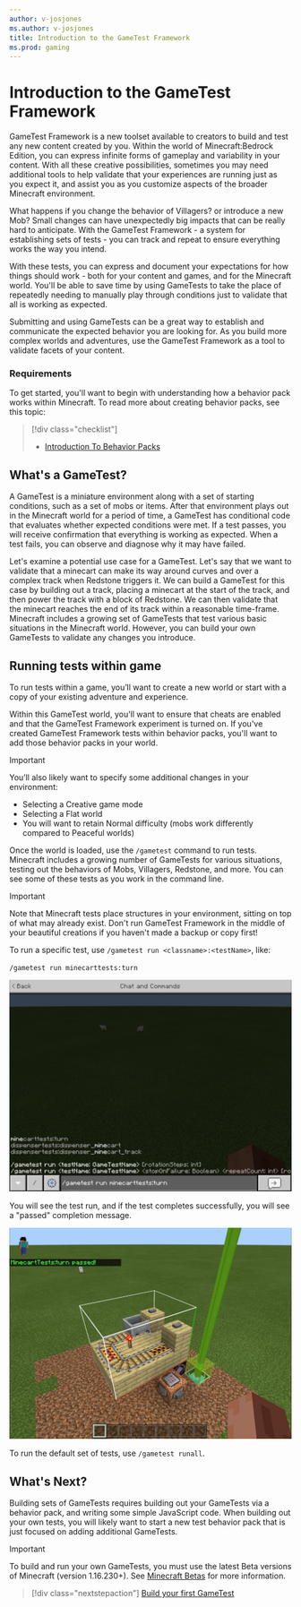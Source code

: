 ```yaml
---
author: v-josjones
ms.author: v-josjones
title: Introduction to the GameTest Framework
ms.prod: gaming
---
```


# Introduction to the GameTest Framework

GameTest Framework is a new toolset available to creators to build and test any new content created by you.  Within the world of Minecraft:Bedrock Edition, you can express infinite forms of gameplay and variability in your content. With all these creative possibilities, sometimes you may need additional tools to help validate that your experiences are running just as you expect it, and assist you as you customize aspects of the broader Minecraft environment.

What happens if you change the behavior of Villagers? or introduce a new Mob? Small changes can have unexpectedly big impacts that can be really hard to anticipate. With the GameTest Framework - a system for establishing sets of tests - you can track and repeat to ensure everything works the way you intend.  

With these tests, you can express and document your expectations for how things should work - both for your content and games, and for the Minecraft world. You'll be able to save time by using GameTests to take the place of repeatedly needing to manually play through conditions just to validate that all is working as expected.

Submitting and using GameTests can be a great way to establish and communicate the expected behavior you are looking for. As you build more complex worlds and adventures, use the GameTest Framework as a tool to validate facets of your content.

### Requirements

To get started, you'll want to begin with understanding how a behavior pack works within Minecraft.  To read more about creating behavior packs, see this topic:

> [!div class="checklist"]
> - [Introduction To Behavior Packs](BehaviorPack.md) 

## What's a GameTest?

A GameTest is a miniature environment along with a set of starting conditions, such as a set of mobs or items.  After that environment plays out in the Minecraft world for a period of time, a GameTest has conditional code that evaluates whether expected conditions were met. If a test passes, you will receive confirmation that  everything is working as expected.  When a test fails, you can observe and diagnose why it may have failed.

Let's examine a potential use case for a GameTest. Let's say that we want to validate that a minecart can make its way around curves and over a complex track when Redstone triggers it. We can build a GameTest for this case by building out a track, placing a minecart at the start of the track, and then power the track with a block of Redstone.  We can then validate that the minecart reaches the end of its track within a reasonable time-frame. Minecraft includes a growing set of GameTests that test various basic situations in the Minecraft world. However, you can build your own GameTests to validate any changes you introduce.

## Running tests within game

To run tests within a game, you’ll want to create a new world or start with a copy of your existing adventure and experience.  

Within this GameTest world, you'll want to ensure that cheats are enabled and that the GameTest Framework experiment is turned on. If you've created GameTest Framework tests within behavior packs, you'll want to add those behavior packs in your world.

>[!IMPORTANT]
>You’ll also likely want to specify some additional changes in your environment:
> - Selecting a Creative game mode
> - Selecting a Flat world
> - You will want to retain Normal difficulty (mobs work differently compared to Peaceful worlds)

Once the world is loaded, use the `/gametest` command to run tests. Minecraft includes a growing number of GameTests for various situations, testing out the behaviors of Mobs, Villagers, Redstone, and more.  You can see some of these tests as you work in the command line.

>[!IMPORTANT]
>Note that Minecraft tests place structures in your environment, sitting on top of what may already exist.  Don't run GameTest Framework in the middle of your beautiful creations if you haven't made a backup or copy first!

To run a specific test, use `/gametest run <classname>:<testName>`, like:

`/gametest run minecarttests:turn`

![Image of a command being run in Minecraft's command tool](Media/GameTestGettingStarted/runcommand.png)

You will see the test run, and if the test completes successfully, you will see a "passed" completion message.

![Image of a command successfully passing.](Media/GameTestGettingStarted/runcommandpassed.png)

To run the default set of tests, use `/gametest runall`.

## What's Next?

Building sets of GameTests requires building out your GameTests via a behavior pack, and writing some simple JavaScript code.  When building out your own tests, you will likely want to start a new test behavior pack that is just focused on adding additional GameTests.

>[!IMPORTANT]
>To build and run your own GameTests, you must use the latest Beta versions of Minecraft (version 1.16.230+). See [Minecraft Betas](https://aka.ms/mcbeta) for more information.

> [!div class="nextstepaction"]
>[Build your first GameTest](GameTestBuildYourFirstGameTest.md)
